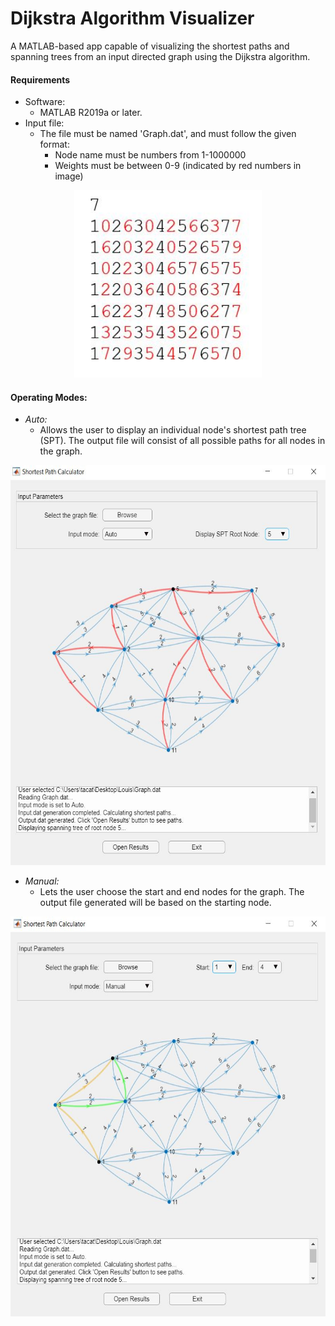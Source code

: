 # Dijkstra Algorithm Visualizer
A MATLAB-based app capable of visualizing the shortest paths and spanning trees from an input directed graph using the Dijkstra algorithm.

#### Requirements
* Software:
  * MATLAB R2019a or later.
* Input file:
  * The file must be named 'Graph.dat', and must follow the given format:
    * Node name must be numbers from 1-1000000
	* Weights must be between 0-9 (indicated by red numbers in image)
<p align="center">
  <img width="300" height="300" src="https://github.com/takatz28/Dijkstra-Visualization/blob/main/docs/GraphFormat.JPG">
</p>


#### Operating Modes:
* _Auto:_
  * Allows the user to display an individual node's shortest path tree (SPT). The output file will consist of all possible paths for all nodes in the graph.
<p align="center">
  <img width="540" height="640" src="https://github.com/takatz28/Dijkstra-Visualization/blob/main/docs/Auto.JPG">
</p>

* _Manual:_
  * Lets the user choose the start and end nodes for the graph. The output file generated will be based on the starting node.
<p align="center">
  <img width="540" height="640" src="https://github.com/takatz28/Dijkstra-Visualization/blob/main/docs/Manual.JPG">
</p>
